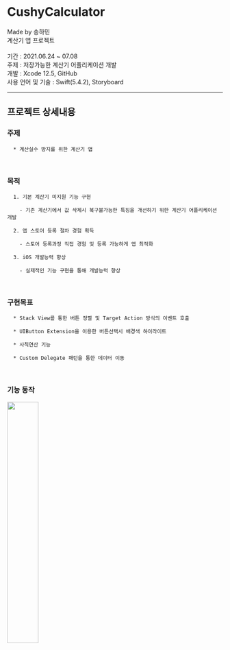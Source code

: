 # CushyCalculator
Made by 송하민 <br>
계산기 앱 프로젝트 <br><br>
기간 : 2021.06.24 ~ 07.08 <br>
주제 : 저장가능한 계산기 어플리케이션 개발 <br>
개발 : Xcode 12.5, GitHub <br>
사용 언어 및 기술 : Swift(5.4.2), Storyboard <br>

--------------

## 프로젝트 상세내용
### 주제
```
  * 계산실수 방지를 위한 계산기 앱
```
<br>

### 목적
```
  1. 기본 계산기 미지원 기능 구현 
  
    - 기존 계산기에서 값 삭제시 복구불가능한 특징을 개선하기 위한 계산기 어플리케이션 개발 
    
  2. 앱 스토어 등록 절차 경험 획득
 
    - 스토어 등록과정 직접 경험 및 등록 가능하게 앱 최적화
    
  3. iOS 개발능력 향상
  
    - 실제적인 기능 구현을 통해 개발능력 향상
```
<br>

### 구현목표
```
  * Stack View를 통한 버튼 정렬 및 Target Action 방식의 이벤트 호출
  
  * UIButton Extension을 이용한 버튼선택시 배경색 하이라이트
  
  * 사칙연산 기능
  
  * Custom Delegate 패턴을 통한 데이터 이동
```
<br>

### 기능 동작

<img width="38%" src="https://user-images.githubusercontent.com/45508297/127612761-1cd09bbe-df89-44e7-907f-73554941b4bc.gif"/>



